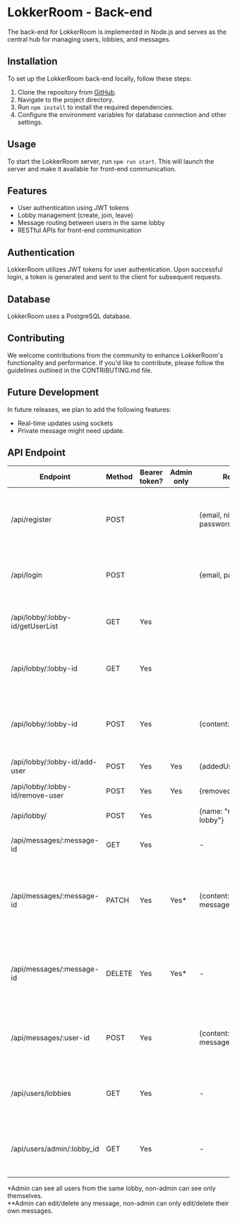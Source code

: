# LokkerRoom - Back-end

The back-end for LokkerRoom is implemented in Node.js and serves as the central hub for managing users, lobbies, and messages.

## Installation

To set up the LokkerRoom back-end locally, follow these steps:

1. Clone the repository from [GitHub](https://github.com/Dev-Ndz/lokkeroom).
2. Navigate to the project directory.
3. Run `npm install` to install the required dependencies.
5. Configure the environment variables for database connection and other settings.

## Usage

To start the LokkerRoom server, run `npm run start`. This will launch the server and make it available for front-end communication.

## Features

- User authentication using JWT tokens
- Lobby management (create, join, leave)
- Message routing between users in the same lobby
- RESTful APIs for front-end communication

## Authentication

LokkerRoom utilizes JWT tokens for user authentication. Upon successful login, a token is generated and sent to the client for subsequent requests.

## Database

LokkerRoom uses a PostgreSQL database.

## Contributing

We welcome contributions from the community to enhance LokkerRoom's functionality and performance. If you'd like to contribute, please follow the guidelines outlined in the CONTRIBUTING.md file.

## Future Development

In future releases, we plan to add the following features:

- Real-time updates using sockets
- Private message might need update.

## API Endpoint

| Endpoint                           | Method | Bearer token? | Admin only | Request                                      | Response                                                                                                              |
| ---------------------------------- | ------ | ------------- | ---------- | -------------------------------------------- | --------------------------------------------------------------------------------------------------------------------- |
| /api/register                      | POST   |               |           | {email, nickname, password}| A message stating the user has been created (or the appropriate error, if any) |
| /api/login                         | POST   |               |           | {email, password}          | A JSON Web Token/session ID (or the appropriate error, if any)
| /api/lobby/:lobby-id/getUserList   | GET    | Yes           |           |                            | An array containing all the users from the lobby                |
| /api/lobby/:lobby-id              | GET    | Yes           |            |                            | An array containing all the messages from the lobby
| /api/lobby/:lobby-id              | POST   | Yes           |            | {content:"message"}        | A message stating the message has been posted (or the appropriate error, if any)
| /api/lobby/:lobby-id/add-user     | POST   | Yes           | Yes        | {addedUserId:"id"}        | Add a user to a lobby      |                                                                                          |
| /api/lobby/:lobby-id/remove-user  | POST   | Yes           | Yes        | {removedUsesrId:"id"}            | Removes a user from the lobby |
| /api/lobby/                       | POST   | Yes           |            | {name: "name of the lobby"}            | Create a new lobby |
| /api/messages/:message-id         | GET    | Yes           |            | -                | A single message object from the lobby          |
| /api/messages/:message-id         | PATCH  | Yes           | Yes\*      | {content:"new message"} | Edit a message. Users can only edit their own messages, unless they are admins. |
| /api/messages/:message-id         | DELETE | Yes           | Yes\*      | -                | Delete a message. Users can only edit their own messages, unless they are admins. |
| /api/messages/:user-id             | POST   | Yes           |            | {content:"new private message"} | Sends a private message to the user specified in the url   |
| /api/users/lobbies                | GET    | Yes           |           | -                            | an array with the list of all the lobbies where the user is member |
| /api/users/admin/:lobby_id            | GET    | Yes           |            | -                        | return true if the user is admin of the lobby specified in the url |

\*Admin can see all users from the same lobby, non-admin can see only themselves.  
\*\*Admin can edit/delete any message, non-admin can only edit/delete their own messages.




